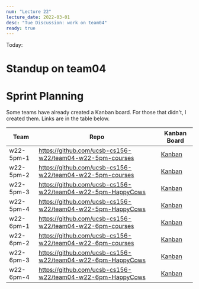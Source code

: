 ```yaml
---
num: "Lecture 22"
lecture_date: 2022-03-01
desc: "Tue Discussion: work on team04"
ready: true
---
```



Today:

# Standup on team04

# Sprint Planning

Some teams have already created a Kanban board.  For those that didn't, I  created them.  Links are in the table below.

| Team | Repo | Kanban Board | 
|------|------|---------------|
| w22-5pm-1 | <https://github.com/ucsb-cs156-w22/team04-w22-5pm-courses> | [Kanban](https://github.com/ucsb-cs156-w22/team04-w22-5pm-courses/projects/1) |
| w22-5pm-2 | <https://github.com/ucsb-cs156-w22/team04-w22-5pm-courses> | [Kanban](https://github.com/ucsb-cs156-w22/team04-w22-5pm-courses/projects/2) |
| w22-5pm-3 | <https://github.com/ucsb-cs156-w22/team04-w22-5pm-HappyCows> | [Kanban](https://github.com/ucsb-cs156-w22/team04-w22-5pm-HappyCows/projects/1) |
| w22-5pm-4 | <https://github.com/ucsb-cs156-w22/team04-w22-5pm-HappyCows> | [Kanban](https://github.com/ucsb-cs156-w22/team04-w22-5pm-HappyCows/projects/2) |
| w22-6pm-1 | <https://github.com/ucsb-cs156-w22/team04-w22-6pm-courses> | [Kanban](https://github.com/ucsb-cs156-w22/team04-w22-6pm-courses/projects/1) |
| w22-6pm-2 | <https://github.com/ucsb-cs156-w22/team04-w22-6pm-courses> | [Kanban](https://github.com/ucsb-cs156-w22/team04-w22-6pm-courses/projects/2) |
| w22-6pm-3 | <https://github.com/ucsb-cs156-w22/team04-w22-6pm-HappyCows> | [Kanban](https://github.com/ucsb-cs156-w22/team04-w22-6pm-HappyCows/projects/1) |
| w22-6pm-4 | <https://github.com/ucsb-cs156-w22/team04-w22-6pm-HappyCows> | [Kanban](https://github.com/ucsb-cs156-w22/team04-w22-6pm-HappyCows/projects/2) |

